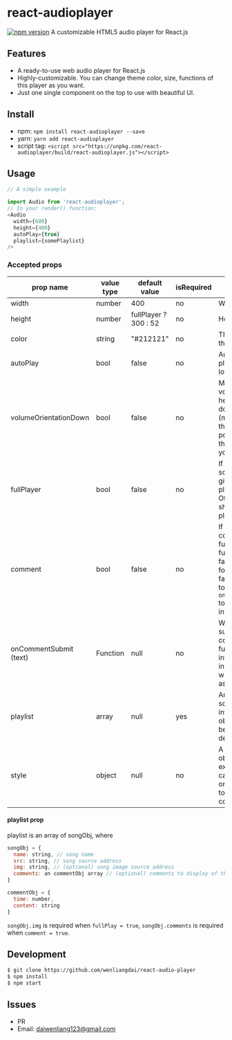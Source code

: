 # react-audioplayer
[![npm version](https://badge.fury.io/js/react-audioplayer.svg)](https://www.npmjs.com/package/react-audioplayer)
A customizable HTML5 audio player for React.js

## Features
- A ready-to-use web audio player for React.js
- Highly-customizable. You can change theme color, size, functions of this player as you want.
- Just one single component on the top to use with beautiful UI.

## Install
- npm: `npm install react-audioplayer --save`
- yarn: `yarn add react-audioplayer`
- script tag: `<script src="https://unpkg.com/react-audioplayer/build/react-audioplayer.js"></script>`

## Usage
```js
// A simple example

import Audio from 'react-audioplayer';
// In your render() function:
<Audio
  width={600}
  height={400}
  autoPlay={true}
  playlist={somePlaylist}
/>
```

### Accepted props
| prop name              | value type | default value           | isRequired   | explanation                    |
| ---------------------- | ---------- | ----------------------- | ------------ | ------------------------------ |
| width                  | number     | 400                     | no           | Width of the <Audio /> component (px) |
| height                 | number     | fullPlayer ? 300 : 52   | no           | Height of the <Audio /> component (px) |
| color                  | string     | "#212121"               | no           | Theme color of the player |
| autoPlay               | bool       | false                   | no           | Automatically playing when loaded |
| volumeOrientationDown  | bool       | false                   | no           | Make the volume bar head downwards (make it true if the player is positioned at the very top of your webpage) |
| fullPlayer             | bool       | false                   | no           | If true, shows song image given in the playlist. Otherwise just shows the basic player |
| comment                | bool       | false                   | no           | If true, enables comment function. When fullPlayer is false, this is forced to be false. You need to specify `onCommentSubmit` to handle user input |
| onCommentSubmit (text) | Function   | null                    | no           | When a user submits a new comment, this function will be invoked and the input content will be passed as an argument |
| playlist               | array      | null                    | yes          | An array of song information objects, see below for details |
| style                  | object     | null                    | no           | A normal style object. For example, you can add border or boxShadow to the component |

#### playlist prop
playlist is an array of songObj, where
```js
songObj = {
  name: string, // song name
  src: string, // song source address
  img: string, // (optional) song image source address
  comments: an commentObj array // (optional) comments to display of that song
}

commentObj = {
  time: number,
  content: string
}
```
`songObj.img` is required when `fullPlay = true`, `songObj.comments` is required when `comment = true`.

## Development
```bash
$ git clone https://github.com/wenliangdai/react-audio-player
$ npm install
$ npm start
```

## Issues
- PR
- Email: daiwenliang123@gmail.com
